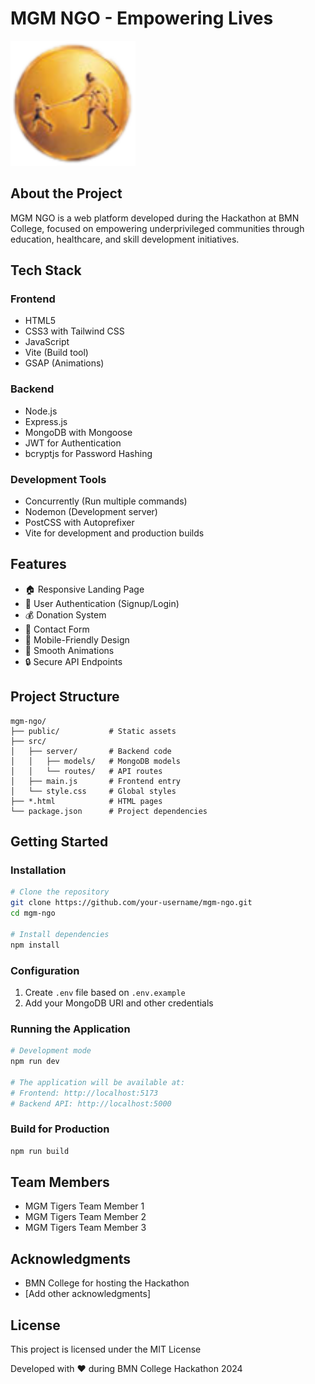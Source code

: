 # MGM NGO - Empowering Lives

<img src="public/logo.png" alt="MGM NGO Logo" width="200"/>

## About the Project

MGM NGO is a web platform developed during the Hackathon at BMN College, focused on empowering underprivileged communities through education, healthcare, and skill development initiatives.

## Tech Stack

### Frontend
- HTML5
- CSS3 with Tailwind CSS
- JavaScript
- Vite (Build tool)
- GSAP (Animations)

### Backend
- Node.js
- Express.js
- MongoDB with Mongoose
- JWT for Authentication
- bcryptjs for Password Hashing

### Development Tools
- Concurrently (Run multiple commands)
- Nodemon (Development server)
- PostCSS with Autoprefixer
- Vite for development and production builds

## Features

- 🏠 Responsive Landing Page
- 👤 User Authentication (Signup/Login)
- 💰 Donation System
- 📧 Contact Form
- 📱 Mobile-Friendly Design
- 🎨 Smooth Animations
- 🔒 Secure API Endpoints

## Project Structure
```
mgm-ngo/
├── public/           # Static assets
├── src/
│   ├── server/       # Backend code
│   │   ├── models/   # MongoDB models
│   │   └── routes/   # API routes
│   ├── main.js       # Frontend entry
│   └── style.css     # Global styles
├── *.html            # HTML pages
└── package.json      # Project dependencies
```

## Getting Started

### Installation

```bash
# Clone the repository
git clone https://github.com/your-username/mgm-ngo.git
cd mgm-ngo

# Install dependencies
npm install
```

### Configuration
1. Create `.env` file based on `.env.example`
2. Add your MongoDB URI and other credentials

### Running the Application
```bash
# Development mode
npm run dev

# The application will be available at:
# Frontend: http://localhost:5173
# Backend API: http://localhost:5000
```

### Build for Production
```bash
npm run build
```

## Team Members
- MGM Tigers Team Member 1
- MGM Tigers Team Member 2
- MGM Tigers Team Member 3

## Acknowledgments
- BMN College for hosting the Hackathon
- [Add other acknowledgments]

## License
This project is licensed under the MIT License

Developed with ❤️ during BMN College Hackathon 2024
